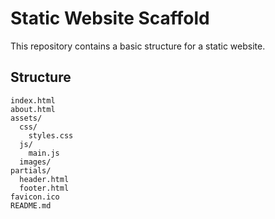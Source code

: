 # Static Website Scaffold

This repository contains a basic structure for a static website.

## Structure

```
index.html
about.html
assets/
  css/
    styles.css
  js/
    main.js
  images/
partials/
  header.html
  footer.html
favicon.ico
README.md
```
